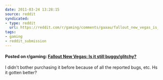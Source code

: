 ```yaml
---
date: 2011-03-24 13:28:15
source: reddit
syndicated:
- type: reddit
  url: https://reddit.com/r/gaming/comments/gaaau/fallout_new_vegas_is_it_still_buggyglitchy/
tags:
- gaming
- reddit_submission
---
```


#### Posted on r/gaming: [Fallout New Vegas: Is it still buggy/glitchy?](https://reddit.com/r/gaming/comments/gaaau/fallout_new_vegas_is_it_still_buggyglitchy/)

I didn't bother purchasing it before because of all the reported bugs, etc. Hs it gotten better?